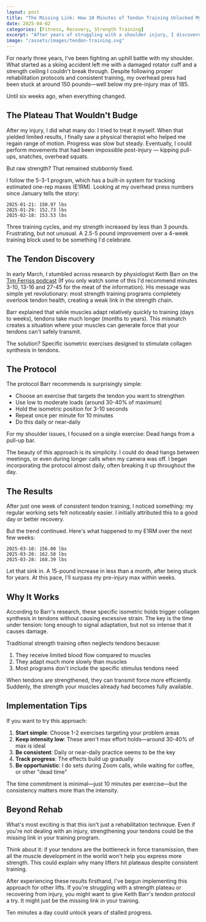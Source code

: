 ```yaml
---
layout: post
title: "The Missing Link: How 10 Minutes of Tendon Training Unlocked My Strength Plateau"
date: 2025-04-02
categories: [Fitness, Recovery, Strength Training]
excerpt: "After years of struggling with a shoulder injury, I discovered a physiologist's simple tendon strengthening protocol that produced remarkable strength gains in just weeks."
image: "/assets/images/tendon-training.svg"
---
```


For nearly three years, I've been fighting an uphill battle with my shoulder. What started as a skiing accident left me with a damaged rotator cuff and a strength ceiling I couldn't break through. Despite following proper rehabilitation protocols and consistent training, my overhead press had been stuck at around 150 pounds—well below my pre-injury max of 185.

Until six weeks ago, when everything changed.

## The Plateau That Wouldn't Budge

After my injury, I did what many do: I tried to treat it myself. When that yielded limited results, I finally saw a physical therapist who helped me regain range of motion. Progress was slow but steady. Eventually, I could perform movements that had been impossible post-injury — kipping pull-ups, snatches, overhead squats.

But raw strength? That remained stubbornly fixed.

I follow the 5-3-1 program, which has a built-in system for tracking estimated one-rep maxes (E1RM). Looking at my overhead press numbers since January tells the story:

```
2025-01-21: 150.97 lbs
2025-01-29: 152.73 lbs
2025-02-18: 153.53 lbs
```

Three training cycles, and my strength increased by less than 3 pounds. Frustrating, but not unusual. A 2.5-5 pound improvement over a 4-week training block used to be something I'd celebrate.

## The Tendon Discovery

In early March, I stumbled across research by physiologist Keith Barr on the [Tim Ferriss podcast](https://www.youtube.com/watch?v=BnFzjcPTSsc) (If you only watch some of this I'd recommend minutes 3-10, 13-16 and 27-45 for the meat of the information). His message was simple yet revolutionary: most strength training programs completely overlook tendon health, creating a weak link in the strength chain.

Barr explained that while muscles adapt relatively quickly to training (days to weeks), tendons take much longer (months to years). This mismatch creates a situation where your muscles can generate force that your tendons can't safely transmit.

The solution? Specific isometric exercises designed to stimulate collagen synthesis in tendons.

## The Protocol

The protocol Barr recommends is surprisingly simple:

- Choose an exercise that targets the tendon you want to strengthen
- Use low to moderate loads (around 30-40% of maximum)
- Hold the isometric position for 3-10 seconds
- Repeat once per minute for 10 minutes
- Do this daily or near-daily

For my shoulder issues, I focused on a single exercise: Dead hangs from a pull-up bar.

The beauty of this approach is its simplicity. I could do dead hangs between meetings, or even during longer calls when my camera was off. I began incorporating the protocol almost daily, often breaking it up throughout the day.

## The Results

After just one week of consistent tendon training, I noticed something: my regular working sets felt noticeably easier. I initially attributed this to a good day or better recovery.

But the trend continued. Here's what happened to my E1RM over the next few weeks:

```
2025-03-10: 156.00 lbs
2025-03-20: 162.58 lbs
2025-03-28: 168.39 lbs
```

Let that sink in. A 15-pound increase in less than a month, after being stuck for years. At this pace, I'll surpass my pre-injury max within weeks.

## Why It Works

According to Barr's research, these specific isometric holds trigger collagen synthesis in tendons without causing excessive strain. The key is the time under tension: long enough to signal adaptation, but not so intense that it causes damage.

Traditional strength training often neglects tendons because:

1. They receive limited blood flow compared to muscles
2. They adapt much more slowly than muscles
3. Most programs don't include the specific stimulus tendons need

When tendons are strengthened, they can transmit force more efficiently. Suddenly, the strength your muscles already had becomes fully available.

## Implementation Tips

If you want to try this approach:

1. **Start simple**: Choose 1-2 exercises targeting your problem areas
2. **Keep intensity low**: These aren't max effort holds—around 30-40% of max is ideal
3. **Be consistent**: Daily or near-daily practice seems to be the key
4. **Track progress**: The effects build up gradually
5. **Be opportunistic**: I do sets during Zoom calls, while waiting for coffee, or other "dead time"

The time commitment is minimal—just 10 minutes per exercise—but the consistency matters more than the intensity.

## Beyond Rehab

What's most exciting is that this isn't just a rehabilitation technique. Even if you're not dealing with an injury, strengthening your tendons could be the missing link in your training program.

Think about it: if your tendons are the bottleneck in force transmission, then all the muscle development in the world won't help you express more strength. This could explain why many lifters hit plateaus despite consistent training.

After experiencing these results firsthand, I've begun implementing this approach for other lifts. If you're struggling with a strength plateau or recovering from injury, you might want to give Keith Barr's tendon protocol a try. It might just be the missing link in your training.

Ten minutes a day could unlock years of stalled progress.
